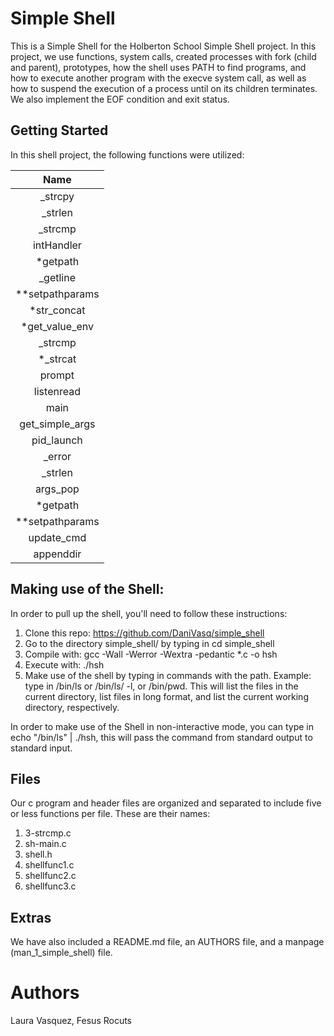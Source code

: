 # Simple Shell

This is a Simple Shell for the Holberton School Simple Shell project. In this project, we use functions, system calls, created processes with fork (child and parent), prototypes, how the shell uses PATH to find programs, and how to execute another program with the execve system call, as well as how to suspend the execution of a process until on its children terminates. We also implement the EOF condition and exit status.

## Getting Started

In this shell project, the following functions were utilized:

|Name |
|:--: |
|_strcpy |
|_strlen |
|_strcmp |
|intHandler |
|*getpath |
|_getline |
|**setpathparams |
|*str_concat |
|*get_value_env |
|_strcmp |
|*_strcat |
|prompt |
|listenread |
|main |
|get_simple_args |
|pid_launch |
|_error |
|_strlen |
|args_pop |
|*getpath |
|**setpathparams |
|update_cmd |
|appenddir |

## Making use of the Shell:

In order to pull up the shell, you'll need to follow these instructions:
1. Clone this repo: https://github.com/DaniVasq/simple_shell
2. Go to the directory simple_shell/ by typing in cd simple_shell
2. Compile with: gcc -Wall -Werror -Wextra -pedantic *.c -o hsh
3. Execute with: ./hsh
4. Make use of the shell by typing in commands with the path. Example: type in /bin/ls or /bin/ls/ -l, or /bin/pwd. This will list the files in the current directory, list files in long format, and list the current working directory, respectively.

In order to make use of the Shell in non-interactive mode, you can type in echo "/bin/ls" | ./hsh, this will pass the command from standard output to standard input.

## Files
Our c program and header files are organized and separated to include five or less functions per file. These are their names:
1. 3-strcmp.c
2. sh-main.c
3. shell.h
4. shellfunc1.c
5. shellfunc2.c
6. shellfunc3.c

## Extras
We have also included a README.md file, an AUTHORS file, and a manpage (man_1_simple_shell) file.

# Authors
Laura Vasquez, Fesus Rocuts